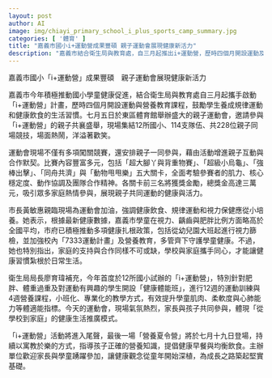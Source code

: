 ```yaml
---
layout: post
author: AI
image: img/chiayi_primary_school_i_plus_sports_camp_summary.jpg
categories: [ '體育' ]
title: "嘉義市國小i+運動營成果豐碩 親子運動會展現健康新活力"
description: "嘉義市結合衛生局與教育處，自三月起推出i+運動營，歷時四個月開設運動及營養教育課程，推廣學生健康生活習慣。七月五日於東區體育館舉辦親子運動會，吸引12所國小、114隊、228位親子同場互動競技，現場氣氛熱烈。市長強調健康扎根與家庭合作，首度辦理健康體能班，有效提升學童體適能。活動將進入尾聲，七月十九日營養夏令營將壓軸登場，致力於讓健康觀念從小深植。"
---
```

嘉義市國小「i+運動營」成果豐碩　親子運動會展現健康新活力

嘉義市今年積極推動國小學童健康促進，結合衛生局與教育處自三月起攜手啟動「i+運動營」計畫，歷時四個月開設運動與營養教育課程，鼓勵學生養成規律運動和健康飲食的生活習慣。七月五日於東區體育館舉辦盛大的親子運動會，邀請參與「i+運動營」的親子共襄盛舉，現場集結12所國小、114支隊伍、共228位親子同場競技，場面熱鬧，洋溢著歡笑。

運動會現場不僅有多項闖關競賽，還安排親子一同參與，藉由活動增進親子互動與合作默契。比賽內容豐富多元，包括「超大腳丫與背重物賽」、「超級小烏龜」、「強棒出擊」、「同舟共濟」與「動物甩甩樂」五大關卡，全面考驗參賽者的肌力、核心穩定度、動作協調及團隊合作精神。各關卡前三名將獲獎金勵，總獎金高達三萬元，吸引眾多家庭熱情參與，展現親子共同運動的健康與活力。

市長黃敏惠親臨現場為運動會加油，強調健康飲食、規律運動和視力保健應從小培養。她表示，根據最新健康數據，嘉義市學童在視力、齲齒與肥胖比例方面略高於全國平均，市府已積極推動多項健康扎根政策，包括從幼兒園大班起進行視力篩檢，並加強校內「7333運動計畫」及營養教育，多管齊下守護學童健康。不過，她也特別指出，家庭的支持與合作同樣不可或缺，學校與家庭攜手同心，才能讓健康習慣紮根於日常生活。

衛生局局長廖育瑋補充，今年首度於12所國小試辦的「i+運動營」，特別針對肥胖、體重過重及對運動有興趣的學生開設「健康體能班」，進行12週的運動訓練與4週營養課程，小班化、專業化的教學方式，有效提升學童肌肉、柔軟度與心肺能力等體適能指標。今天的運動會，現場氣氛熱烈，家長與孩子共同參與，體現「從學校到家庭」的健康生活推廣模式。

「i+運動營」活動將進入尾聲，最後一場「營養夏令營」將於七月十九日登場，持續以寓教於樂的方式，指導孩子正確的營養知識，提倡健康早餐與均衡飲食。主辦單位歡迎家長與學童踴躍參加，讓健康觀念從童年開始深植，為成長之路築起堅實基礎。